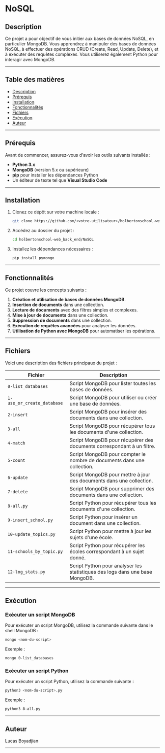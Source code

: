 # NoSQL

## Description
Ce projet a pour objectif de vous initier aux bases de données NoSQL, en particulier MongoDB. Vous apprendrez à manipuler des bases de données NoSQL, à effectuer des opérations CRUD (Create, Read, Update, Delete), et à exécuter des requêtes complexes. Vous utiliserez également Python pour interagir avec MongoDB.

---

## Table des matières
- [Description](#description)
- [Prérequis](#prérequis)
- [Installation](#installation)
- [Fonctionnalités](#fonctionnalités)
- [Fichiers](#fichiers)
- [Exécution](#exécution)
- [Auteur](#auteur)

---

## Prérequis
Avant de commencer, assurez-vous d'avoir les outils suivants installés :
- **Python 3.x**
- **MongoDB** (version 5.x ou supérieure)
- **pip** pour installer les dépendances Python
- Un éditeur de texte tel que **Visual Studio Code**

---

## Installation
1. Clonez ce dépôt sur votre machine locale :
   ```bash
   git clone https://github.com/<votre-utilisateur>/holbertonschool-web_back_end.git
   ```
2. Accédez au dossier du projet :
   ```bash
   cd holbertonschool-web_back_end/NoSQL
   ```
3. Installez les dépendances nécessaires :
   ```bash
   pip install pymongo
   ```

---

## Fonctionnalités
Ce projet couvre les concepts suivants :
1. **Création et utilisation de bases de données MongoDB**.
2. **Insertion de documents** dans une collection.
3. **Lecture de documents** avec des filtres simples et complexes.
4. **Mise à jour de documents** dans une collection.
5. **Suppression de documents** dans une collection.
6. **Exécution de requêtes avancées** pour analyser les données.
7. **Utilisation de Python avec MongoDB** pour automatiser les opérations.

---

## Fichiers
Voici une description des fichiers principaux du projet :

| Fichier                        | Description                                                                 |
|--------------------------------|-----------------------------------------------------------------------------|
| `0-list_databases`             | Script MongoDB pour lister toutes les bases de données.                     |
| `1-use_or_create_database`     | Script MongoDB pour utiliser ou créer une base de données.                  |
| `2-insert`                     | Script MongoDB pour insérer des documents dans une collection.              |
| `3-all`                        | Script MongoDB pour récupérer tous les documents d'une collection.          |
| `4-match`                      | Script MongoDB pour récupérer des documents correspondant à un filtre.      |
| `5-count`                      | Script MongoDB pour compter le nombre de documents dans une collection.     |
| `6-update`                     | Script MongoDB pour mettre à jour des documents dans une collection.        |
| `7-delete`                     | Script MongoDB pour supprimer des documents dans une collection.            |
| `8-all.py`                     | Script Python pour récupérer tous les documents d'une collection.           |
| `9-insert_school.py`           | Script Python pour insérer un document dans une collection.                 |
| `10-update_topics.py`          | Script Python pour mettre à jour les sujets d'une école.                   |
| `11-schools_by_topic.py`       | Script Python pour récupérer les écoles correspondant à un sujet donné.     |
| `12-log_stats.py`              | Script Python pour analyser les statistiques des logs dans une base MongoDB.|

---

## Exécution
### **Exécuter un script MongoDB**
Pour exécuter un script MongoDB, utilisez la commande suivante dans le shell MongoDB :
```bash
mongo <nom-du-script>
```

Exemple :
```bash
mongo 0-list_databases
```

### **Exécuter un script Python**
Pour exécuter un script Python, utilisez la commande suivante :
```bash
python3 <nom-du-script>.py
```

Exemple :
```bash
python3 8-all.py
```

---

## Auteur
Lucas Boyadjian

---